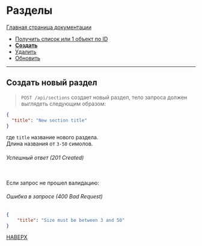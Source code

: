 # Разделы

[Главная страница документации](/README.md)

* [Получить список или 1 объект по ID](/docs/section/section-get.md)
* **[Создать](/docs/section/section-create.md)**   
* [Удалить](/docs/section/section-delete.md) 
* [Обновить](/docs/section/section-update.md)
---

## Создать новый раздел
> `POST /api/sections` создает новый раздел, тело запроса должен выглядеть следующим образом:
```JSON
{
  "title": "New section title"
}
```
где `title` название нового раздела.  
Длина названия от `3-50` симолов.

###### Успешный ответ (201 Created)  <br> <br>

Если запрос не прошел валидацию:
###### Ошибка в запросе (400 Bad Request)
```JSON
{
    "title": "Size must be between 3 and 50"
}
```  

[НАВЕРХ](#разделы)